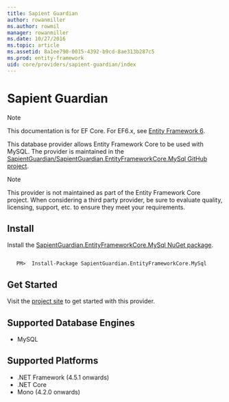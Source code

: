```yaml
---
title: Sapient Guardian
author: rowanmiller
ms.author: rowmil
manager: rowanmiller
ms.date: 10/27/2016
ms.topic: article
ms.assetid: 8a1ee790-0015-4392-b9cd-8ae313b287c5
ms.prod: entity-framework
uid: core/providers/sapient-guardian/index
---
```

# Sapient Guardian

> [!NOTE]
> This documentation is for EF Core. For EF6.x, see [Entity Framework 6](../../../ef6/index.md).

This database provider allows Entity Framework Core to be used with MySQL. The provider is maintained in the [SapientGuardian/SapientGuardian.EntityFrameworkCore.MySql GitHub project](https://github.com/SapientGuardian/SapientGuardian.EntityFrameworkCore.MySql).

> [!NOTE]
> This provider is not maintained as part of the Entity Framework Core project. When considering a third party provider, be sure to evaluate quality, licensing, support, etc. to ensure they meet your requirements.

## Install

Install the [SapientGuardian.EntityFrameworkCore.MySql NuGet package](https://www.nuget.org/packages/SapientGuardian.EntityFrameworkCore.MySql).

<!-- literal_block"ids  "classes  "xml:space": "preserve", "backrefs  "linenos": false, "dupnames  : "csharp",", highlight_args}, "names": [] -->
````text

   PM>  Install-Package SapientGuardian.EntityFrameworkCore.MySql
````

## Get Started

Visit the [project site](https://github.com/SapientGuardian/SapientGuardian.EntityFrameworkCore.MySql) to get started with this provider.

## Supported Database Engines

* MySQL

## Supported Platforms

* .NET Framework (4.5.1 onwards)
* .NET Core
* Mono (4.2.0 onwards)
